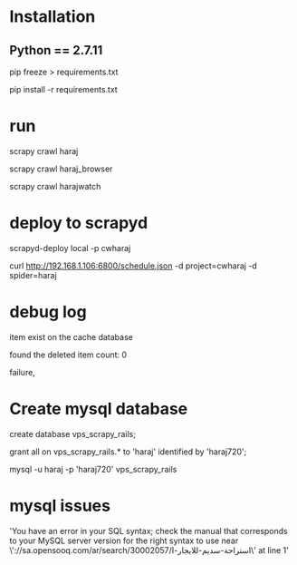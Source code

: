 # Installation
## Python == 2.7.11

pip freeze > requirements.txt

pip install -r requirements.txt


# run 	
scrapy crawl haraj

scrapy crawl haraj_browser

scrapy crawl harajwatch

# deploy to scrapyd

scrapyd-deploy local -p cwharaj

curl http://192.168.1.106:6800/schedule.json -d project=cwharaj -d spider=haraj



# debug log

item exist  on the cache database

found the deleted item count: 0

failure, 

# Create mysql database

create database vps_scrapy_rails;

grant all on vps_scrapy_rails.* to 'haraj' identified by 'haraj720';

mysql -u haraj -p 'haraj720' vps_scrapy_rails


# mysql issues

'You have an error in your SQL syntax; check the manual that corresponds to your MySQL server version for the right syntax to use near \\'://sa.opensooq.com/ar/search/30002057/استراحة-سديم-للايجار-ا\\' at line 1'

            
            
            

            
            
            
            
            
            
            
            
            
            
            
            
            